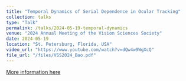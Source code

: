 ```yaml
---
title: "Temporal Dynamics of Serial Dependence in Ocular Tracking"
collection: talks
type: "Talk"
permalink: /talks/2024-05-19-temporal-dynamics
venue: "2024 Annual Meeting of the Vision Sciences Society"
date: 2024-05-19
location: "St. Petersburg, Florida, USA"
video_url: "https://www.youtube.com/watch?v=dQw4w9WgXcQ"
file_url: "/files/VSS2024_Bao.pdf"
---
```


[More information here](http://exampleurl.com)

